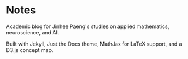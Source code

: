 
# Notes

Academic blog for Jinhee Paeng's studies on applied mathematics, neuroscience, and AI.

Built with Jekyll, Just the Docs theme, MathJax for LaTeX support, and a D3.js concept map.
